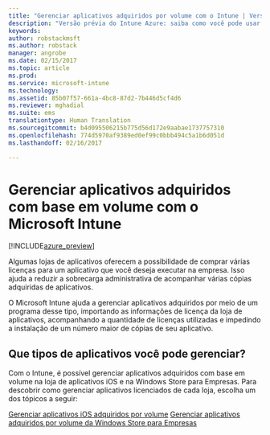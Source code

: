 ```yaml
---
title: "Gerenciar aplicativos adquiridos por volume com o Intune | Versão prévia do Intune Azure | Microsoft Docs"
description: "Versão prévia do Intune Azure: saiba como você pode usar o Intune para gerenciar e monitorar o uso de aplicativos adquiridos por volume das lojas."
keywords: 
author: robstackmsft
ms.author: robstack
manager: angrobe
ms.date: 02/15/2017
ms.topic: article
ms.prod: 
ms.service: microsoft-intune
ms.technology: 
ms.assetid: 85b07f57-661a-4bc8-87d2-7b446d5cf4d6
ms.reviewer: mghadial
ms.suite: ems
translationtype: Human Translation
ms.sourcegitcommit: b4d095506215b775d56d172e9aabae1737757310
ms.openlocfilehash: 774d5970af9389ed0ef99c0bbb494c5a1b6d051d
ms.lasthandoff: 02/16/2017

---
```


# <a name="manage-volume-purchased-apps-with-micrsoft-intune"></a>Gerenciar aplicativos adquiridos com base em volume com o Microsoft Intune

[!INCLUDE[azure_preview](../includes/azure_preview.md)]

Algumas lojas de aplicativos oferecem a possibilidade de comprar várias licenças para um aplicativo que você deseja executar na empresa. Isso ajuda a reduzir a sobrecarga administrativa de acompanhar várias cópias adquiridas de aplicativos.

O Microsoft Intune ajuda a gerenciar aplicativos adquiridos por meio de um programa desse tipo, importando as informações de licença da loja de aplicativos, acompanhando a quantidade de licenças utilizadas e impedindo a instalação de um número maior de cópias de seu aplicativo.

## <a name="which-types-of-apps-can-you-manage"></a>Que tipos de aplicativos você pode gerenciar?

Com o Intune, é possível gerenciar aplicativos adquiridos com base em volume na loja de aplicativos iOS e na Windows Store para Empresas. Para descobrir como gerenciar aplicativos licenciados de cada loja, escolha um dos tópicos a seguir:

[Gerenciar aplicativos iOS adquiridos por volume](ios-vpp-apps.md)
[Gerenciar aplicativos adquiridos por volume da Windows Store para Empresas](wsfb-apps.md)

